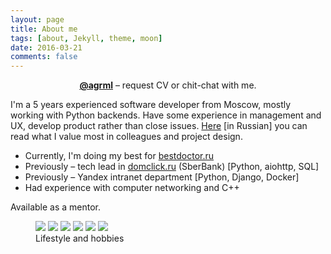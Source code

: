 ```yaml
---
layout: page
title: About me
tags: [about, Jekyll, theme, moon]
date: 2016-03-21
comments: false
---
```


<center><a href="https://t.me/agrml"><b>@agrml</b></a> – request CV or chit-chat with me.</center>


I'm a 5 years experienced software developer from Moscow, mostly working with Python backends. Have some experience in management and UX, develop product rather than close issues. [Here](https://agrml.medium.com/%D0%B1%D1%8B%D1%82%D1%8C-%D0%BF%D1%80%D0%BE%D0%B3%D1%80%D0%B0%D0%BC%D0%BC%D0%B8%D1%81%D1%82%D0%BE%D0%BC-dc10d1781661) [in Russian] you can read what I value most in colleagues and project design.
* Currently, I'm doing my best for [bestdoctor.ru](https://bestdoctor.ru)
* Previously – tech lead in [domclick.ru](https://domclick.ru) (SberBank) [Python, aiohttp, SQL] 
* Previously – Yandex intranet department [Python, Django, Docker]
* Had experience with computer networking and C++

Available as a mentor.

<figure class="third">
	<img src="/assets/img/lifestyle-1.jpg">
	<img src="/assets/img/lifestyle-2.jpg">
	<img src="/assets/img/lifestyle-3.jpg">
	<img src="/assets/img/lifestyle-4.jpg">
	<img src="/assets/img/lifestyle-5.jpg">
	<img src="/assets/img/lifestyle-6.jpg">
	<figcaption>Lifestyle and hobbies</figcaption>
</figure>
